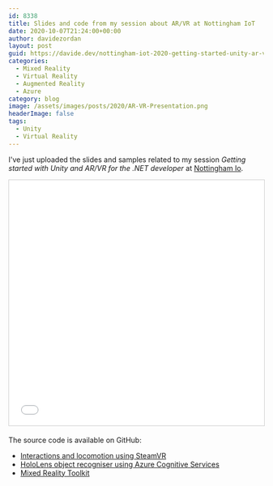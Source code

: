 ```yaml
---
id: 8338
title: Slides and code from my session about AR/VR at Nottingham IoT
date: 2020-10-07T21:24:00+00:00
author: davidezordan
layout: post
guid: https://davide.dev/nottingham-iot-2020-getting-started-unity-ar-vr
categories:
  - Mixed Reality
  - Virtual Reality
  - Augmented Reality
  - Azure
category: blog
image: /assets/images/posts/2020/AR-VR-Presentation.png
headerImage: false
tags:
  - Unity
  - Virtual Reality
---
```

<p style="text-align: left;">I've just uploaded the slides and samples related to my session <em>Getting started with Unity and AR/VR for the .NET developer </em> at <a href="https://www.meetup.com/Nottingham-IoT-Meetup/events/273247040/" target="_blank" rel="noopener">Nottingham Io</a>.
</p>

<iframe src="//www.slideshare.net/slideshow/embed_code/key/7SgRx603u1UCc5" width="595" height="485" frameborder="0" marginwidth="0" marginheight="0" scrolling="no" style="border:1px solid #CCC; border-width:1px; margin-bottom:5px; max-width: 100%;" allowfullscreen></iframe>

The source code is available on GitHub:
- <a href="https://github.com/davidezordan/MixedRealitySamples/tree/master/SteamVR%20Demo" target="_blank" rel="noopener">Interactions and locomotion using SteamVR</a>
- <a href="https://github.com/davidezordan/CognitiveServicesSamples" target="_blank" rel="noopener">HoloLens object recogniser using Azure Cognitive Services</a>
- <a href="https://github.com/microsoft/MixedRealityToolkit-Unity" target="_blank" rel="noopener">Mixed Reality Toolkit</a>
